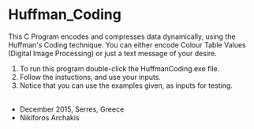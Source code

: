 # Huffman_Coding

This C Program encodes and compresses data dynamically, using the Huffman's Coding technique.
You can either encode Colour Table Values (Digital Image Processing) or just a text message of your desire. <br/>
 
 
1) To run this program double-click the HuffmanCoding.exe file. <br/>
2) Follow the instuctions, and use your inputs. <br/>
3) Notice that you can use the examples given, as inputs for testing. <br/><br/>


- December 2015, Serres, Greece
- Nikiforos Archakis
